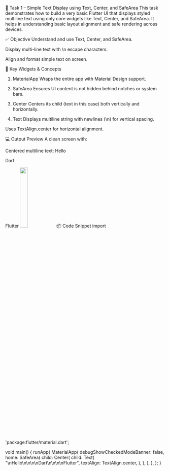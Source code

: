🧪 Task 1 – Simple Text Display using Text, Center, and SafeArea
This task demonstrates how to build a very basic Flutter UI that displays styled multiline text using only core widgets like Text, Center, and SafeArea. It helps in understanding basic layout alignment and safe rendering across devices.

✅ Objective
Understand and use Text, Center, and SafeArea.

Display multi-line text with \n escape characters.

Align and format simple text on screen.

🧠 Key Widgets & Concepts
1. MaterialApp
Wraps the entire app with Material Design support.

2. SafeArea
Ensures UI content is not hidden behind notches or system bars.

3. Center
Centers its child (text in this case) both vertically and horizontally.

4. Text
Displays multiline string with newlines (\n) for vertical spacing.

Uses TextAlign.center for horizontal alignment.

💻 Output Preview
A clean screen with:

Centered multiline text:
Hello



Dart



Flutter
<img src="https://github.com/user-attachments/assets/[your_image_id]" width="22%">
📦 Code Snippet
import 'package:flutter/material.dart';

void main()
{
    runApp(
        MaterialApp(
            debugShowCheckedModeBanner: false,
            home: SafeArea(
              child: Center(
                child: Text(
                  "\nHello\n\n\n\nDart\n\n\n\nFlutter",
                  textAlign: TextAlign.center,
                ),
              ),
            ),
        ),
    );
}
